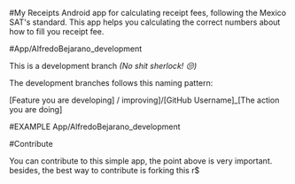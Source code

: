 
#My Receipts
Android app for calculating receipt fees, following the Mexico SAT's standard.
This app helps you calculating the correct numbers about how to fill you receipt fee.

#App/AlfredoBejarano_development

This is a development branch *(No shit sherlock! :unamused:)*

The development branches follows this naming pattern:

[Feature you are developing] / improving]/[GitHub Username]_[The action you are doing]

#EXAMPLE
App/AlfredoBejarano_development

#Contribute

You can contribute to this simple app, the point above is very important. besides, the best way to contribute is forking this r$
